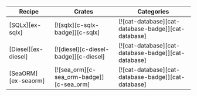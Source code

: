 | Recipe | Crates | Categories |
|--------|--------|------------|
| [SQLx][ex-sqlx] | [![sqlx][c-sqlx-badge]][c-sqlx] | [![cat-database][cat-database-badge]][cat-database] |
| [Diesel][ex-diesel] | [![diesel][c-diesel-badge]][c-diesel] | [![cat-database][cat-database-badge]][cat-database] |
| [SeaORM][ex-seaorm] | [![sea_orm][c-sea_orm-badge]][c-sea_orm] | [![cat-database][cat-database-badge]][cat-database] |
